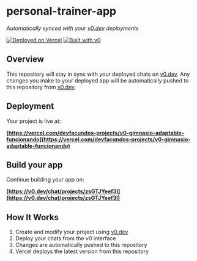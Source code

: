 # personal-trainer-app

*Automatically synced with your [v0.dev](https://v0.dev) deployments*

[![Deployed on Vercel](https://img.shields.io/badge/Deployed%20on-Vercel-black?style=for-the-badge&logo=vercel)](https://vercel.com/devfacundos-projects/v0-gimnasio-adaptable-funcionando)
[![Built with v0](https://img.shields.io/badge/Built%20with-v0.dev-black?style=for-the-badge)](https://v0.dev/chat/projects/zsGTJYeef3I)

## Overview

This repository will stay in sync with your deployed chats on [v0.dev](https://v0.dev).
Any changes you make to your deployed app will be automatically pushed to this repository from [v0.dev](https://v0.dev).

## Deployment

Your project is live at:

**[https://vercel.com/devfacundos-projects/v0-gimnasio-adaptable-funcionando](https://vercel.com/devfacundos-projects/v0-gimnasio-adaptable-funcionando)**

## Build your app

Continue building your app on:

**[https://v0.dev/chat/projects/zsGTJYeef3I](https://v0.dev/chat/projects/zsGTJYeef3I)**

## How It Works

1. Create and modify your project using [v0.dev](https://v0.dev)
2. Deploy your chats from the v0 interface
3. Changes are automatically pushed to this repository
4. Vercel deploys the latest version from this repository